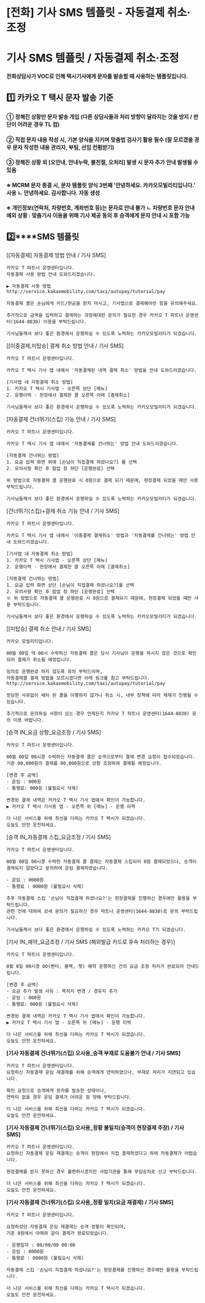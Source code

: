 # [전화] 기사 SMS 템플릿 - 자동결제 취소·조정

**기사 SMS 템플릿 / 자동결제 취소·조정**
===========================

**전화상담사가 VOC로 인해 택시기사에게 문자를 발송할 때 사용하는 템플릿입니다.**

**1️⃣ 카카오 T 택시 문자 발송 기준**
-------------------------

#### **① 정해진 상황만 문자 발송 개입 (다른 상담사들과 처리 방향이 달라지는 것을 방지 / 판단이 어려운 경우 TL 컴)**

#### **② 직접 문자 내용 작성 시, 기본 양식을 지키며 맞춤법 검사기 활용 필수 (잘 모르겠을 경우 문자 작성한 내용 관리자, 부팀, 선임 컨펌받기)**

#### **③ 정해진 상황 외 [오안내, 안내누락, 불친절, 오처리] 발생 시 문자 추가 안내 발생될 수 있음**

#### 

#### **※ MCRM 문자 종결 시, 문자 템플릿 양식 3번째 '안녕하세요. 카카오모빌리티입니다.' 사용** **ㄴ 안녕하세요. 감사합니다. 자동 생성**

#### 

#### **※ 개인정보(연락처, 차량번호, 계좌번호 등)는 문자로 안내 불가** **ㄴ 차량번호 문자 안내 예외 상황 : 맞춤기사 이용을 위해 기사 제공 동의 후 승객에게 문자 안내 시 포함 가능**

**2️⃣****SMS 템플릿**
------------------

[[자동결제] 자동결제 방법 안내 / 기사 SMS]

```
카카오 T 파트너 운영센터입니다.  
자동결제 사용 방법 안내 도와드리겠습니다.  
  
▶ 자동결제 사용 방법 http://service.kakaomobility.com/taxi/autopay/tutorial/pay  
  
자동결제 콜은 손님에게 카드/현금을 받지 마시고, 기사앱으로 결제해야만 함을 유의해주세요.  
  
추가적으로 금액을 입력하고 결제하는 과정에대한 문의가 필요한 경우 카카오 T 파트너 운영센터(1644-8830) 이용을 부탁드립니다.  
  
기사님들께서 보다 좋은 환경에서 운행하실 수 있도록 노력하는 카카오모빌리티가 되겠습니다.
```

[[이중결제,미탑승] 결제 취소 방법 안내 / 기사 SMS]

```
카카오 T 파트너 운영센터입니다.  
  
카카오 T 택시 기사 앱 내에서 '자동결제된 내역 결제 취소' 방법을 안내 도와드리겠습니다.  
  
[기사앱 내 자동결제 취소 방법]  
1. 카카오 T 택시 기사앱 - 오른쪽 상단 [메뉴]  
2. 운행이력 - 현장에서 결제한 콜 오른쪽 아래 [결제취소]  
  
기사님들께서 보다 좋은 환경에서 운행하실 수 있도록 노력하는 카카오모빌리티가 되겠습니다.
```

[자동결제 건너뛰기(스킵) 기능 안내 / 기사 SMS]

```
카카오 T 파트너 운영센터입니다.  
  
카카오 T 택시 기사 앱 내에서 '자동결제를 건너뛰는' 방법 안내 도와드리겠습니다.  
  
[자동결제 건너뛰는 방법]  
1. 요금 입력 화면 위에 [손님이 직접결제 하셨나요?] 를 선택   
2. 유의사항 확인 후 팝업 창 하단 [운행완료] 선택  
  
위 방법으로 자동결제 콜 운행완료 시 0원으로 결제 되기 때문에, 현장결제 되었을 때만 사용 부탁드립니다.  
  
기사님들께서 보다 좋은 환경에서 운행하실 수 있도록 노력하는 카카오모빌리티가 되겠습니다.
```

[건너뛰기(스킵)+결제 취소 기능 안내 / 기사 SMS]

```
카카오 T 파트너 운영센터입니다.   
  
카카오 T 택시 기사 앱 내에서 '이중결제 결제취소' 방법과 '자동결제를 건너뛰는' 방법 안내 도와드리겠습니다.  
  
[기사앱 내 자동결제 취소 방법]   
1. 카카오 T 택시 기사앱 - 오른쪽 상단 [메뉴]  
2. 운행이력 - 현장에서 결제한 콜 오른쪽 아래 [결제취소]  
  
[자동결제 건너뛰는 방법]   
1. 요금 입력 화면 상단 [손님이 직접결제 하셨나요?]를 선택   
2. 유의사항 확인 후 팝업 창 하단 [운행완료] 선택   
※ 위 방법으로 자동결제 콜 운행완료 시 0원으로 결제되기 때문에, 현장결제 되었을 때만 사용 부탁드립니다.  
  
기사님들께서 보다 좋은 환경에서 운행하실 수 있도록 노력하는 카카오모빌리티가 되겠습니다.
```

[[미탑승] 결제 취소 안내 / 기사 SMS]

```
카카오 모빌리티입니다.   
  
00월 00일 약 00시 수락하신 자동결제 콜은 당시 기사님이 운행을 하시지 않은 것으로 확인되어 결제가 취소될 예정입니다.  
  
임의로 운행완료 하지 않도록 유의 부탁드리며,  
자동결제콜 결제 방법을 모르시겠다면 아래 링크를 참고 부탁드립니다.   
http://service.kakaomobility.com/taxi/autopay/tutorial/pay  
  
정당한 사유없이 배차 된 콜을 이행하지 않거나 취소 시, 내부 정책에 따라 제재가 진행될 수 있습니다.  
  
추가적으로 문의하실 사항이 있는 경우 언제든지 카카오 T 파트너 운영센터(1644-8830) 문의 이용 바랍니다.
```

[승객 IN\_요금 상향\_요금조정 / 기사 SMS]

```
카카오 T 파트너 운영센터입니다.  
  
00월 00일 00시경 수락하신 자동결제 콜은 승객으로부터 결제 변경 요청이 접수되었습니다.   
기존 00,000원의 결제를 00,000원으로 상향 조정하여 결제될 예정입니다.  
  
[변경 후 금액]   
- 운임 : 000원   
- 통행료: 000원 (불필요시 삭제)  
  
변경된 결제 내역은 카카오 T 택시 기사 앱에서 확인이 가능합니다.   
▶ 카카오 T 택시 기사용 앱 - 오른쪽 위 [메뉴] - 운행 이력  
  
더 나은 서비스를 위해 최선을 다하는 카카오 T 택시가 되겠습니다.   
오늘도 안전 운전하세요.
```

[승객 IN\_자동결제 스킵\_요금조정 / 기사 SMS]

```
카카오 T 파트너 운영센터입니다.  
  
00월 00일 00시경 수락한 자동결제 콜 결제는 자동결제 스킵되어 0원 결제되었으나, 승객이 결제되지 않았다고 문의하여 운임 결제하였습니다.  
  
- 운임 : 0000원  
- 통행료 : 0000원 (불필요시 삭제)  
  
추후 자동결제 스킵 '손님이 직접결제 하셨나요?'는 현장결제를 진행하신 경우에만 활용을 부탁드립니다.  
관련 건에 대하여 상세 문의가 필요하신 경우 파트너 운영센터(1644-8830)로 문의 부탁드립니다.  
  
기사님들께서 보다 좋은 환경에서 운행하실 수 있도록 노력하는 카카오 T가 되겠습니다.
```

[기사 IN\_예약\_요금조정 / 기사 SMS (해외발급 카드로 후속 처리하는 경우)]

```
카카오 T 파트너 운영센터입니다.   
  
0월 0일 00시경 OO(벤티, 블랙, 펫) 예약 운행하신 건의 요금 조정 처리가 완료되어 안내드립니다.  
  
[변경 후 금액]   
- 요금 추가 발생 사유 : 목적지 변경 / 경유지 추가   
- 운임 : 000원   
- 통행료: 000원 (불필요시 삭제)  
  
변경된 결제 내역은 카카오 T 택시 기사 앱에서 확인이 가능합니다.   
▶ 카카오 T 택시 기사 앱 - 오른쪽 위 [메뉴] - 운행 이력  
  
더 나은 서비스를 위해 최선을 다하는 카카오 T 택시가 되겠습니다.   
오늘도 안전 운전하세요.
```

**[기사 자동결제 건너뛰기(스킵) 오사용\_승객 부재로 도움불가 안내 / 기사 SMS]**

```
카카오 T 파트너 운영센터입니다.   
요청하신 자동결제 운임 재결제를 위해 승객에게 연락하였으나, 부재로 처리가 지연되고 있습니다.  
  
확인 요청으로 승객에게 문자를 발송한 상태이나,   
연락이 없을 경우 운임 결제가 어려운 점 양해 부탁드립니다.  
  
더 나은 서비스를 위해 최선을 다하는 카카오 T 택시가 되겠습니다.   
오늘도 안전 운전하세요.
```

**[기사 자동결제 건너뛰기(스킵) 오사용\_정황 불일치(승객이 현장결제 주장) / 기사 SMS]**

```
카카오 T 파트너 운영센터입니다.   
요청하신 자동결제 운임 재결제는 승객이 현장에서 직접 결제하셨다고 하여 자동결제가 어렵습니다.  
  
현장결제를 받지 못하신 경우 불편하시겠지만 사법기관을 통해 무임승차로 신고 부탁드립니다.  
  
더 나은 서비스를 위해 최선을 다하는 카카오 T 택시가 되겠습니다.   
오늘도 안전 운전하세요.
```

**[기사 자동결제 건너뛰기(스킵) 오사용\_정황 일치(요금 재결제) / 기사 SMS]**

```
카카오 T 파트너 운영센터입니다.   
  
요청하셨던 자동결제 운임 재결제는 승객 정황이 확인되어,   
기존 0원에서 아래와 같이 결제가 완료되었습니다.  
  
- 운행일자 : 00/00/00 00:00   
- 운임 : 0000원   
- 통행료 : 0000원 (불필요시 삭제)  
  
자동결제 스킵 '손님이 직접결제 하셨나요?'는 현장결제를 진행하신 경우에만 활용을 부탁드립니다.  
  
더 나은 서비스를 위해 최선을 다하는 카카오 T 택시가 되겠습니다.   
오늘도 안전 운전하세요.
```